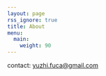 ```yaml
---
layout: page
rss_ignore: true
title: About
menu:
  main:
    weight: 90
---
```


contact: yuzhi.fuca@gmail.com
